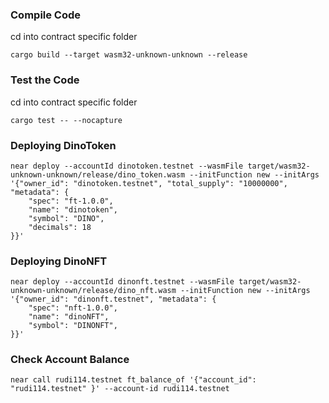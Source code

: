 ### Compile Code
cd into contract specific folder
```
cargo build --target wasm32-unknown-unknown --release
```


### Test the Code
cd into contract specific folder
```
cargo test -- --nocapture
```

### Deploying DinoToken
```
near deploy --accountId dinotoken.testnet --wasmFile target/wasm32-unknown-unknown/release/dino_token.wasm --initFunction new --initArgs '{"owner_id": "dinotoken.testnet", "total_supply": "10000000", "metadata": {
    "spec": "ft-1.0.0",
    "name": "dinotoken",
    "symbol": "DINO",
    "decimals": 18
}}'
```

### Deploying DinoNFT
```
near deploy --accountId dinonft.testnet --wasmFile target/wasm32-unknown-unknown/release/dino_nft.wasm --initFunction new --initArgs '{"owner_id": "dinonft.testnet", "metadata": {
    "spec": "nft-1.0.0",
    "name": "dinoNFT",
    "symbol": "DINONFT",
}}'
```

### Check Account Balance
```
near call rudi114.testnet ft_balance_of '{"account_id": "rudi114.testnet" }' --account-id rudi114.testnet
```